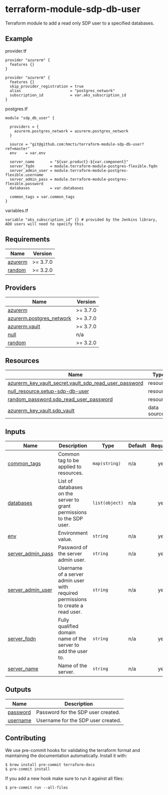 # terraform-module-sdp-db-user
Terraform module to add a read only SDP user to a specified databases.

## Example

provider.tf
```hcl
provider "azurerm" {
  features {}
}

provider "azurerm" {
  features {}
  skip_provider_registration = true
  alias                      = "postgres_network"
  subscription_id            = var.aks_subscription_id
}
```

postgres.tf
```hcl
module "sdp_db_user" {

  providers = {
    azurerm.postgres_network = azurerm.postgres_network
  }

  source = "git@github.com:hmcts/terraform-module-sdp-db-user?ref=master"
  env    = var.env

  server_name       = "${var.product}-${var.component}"
  server_fqdn       = module.terraform-module-postgres-flexible.fqdn
  server_admin_user = module.terraform-module-postgres-flexible.username
  server_admin_pass = module.terraform-module-postgres-flexible.password
  databases         = var.databases

  common_tags = var.common_tags
}
```

variables.tf
```hcl
variable "aks_subscription_id" {} # provided by the Jenkins library, ADO users will need to specify this
```


<!-- BEGIN_TF_DOCS -->
## Requirements

| Name | Version |
|------|---------|
| <a name="requirement_azurerm"></a> [azurerm](#requirement\_azurerm) | >= 3.7.0 |
| <a name="requirement_random"></a> [random](#requirement\_random) | >= 3.2.0 |

## Providers

| Name | Version |
|------|---------|
| <a name="provider_azurerm"></a> [azurerm](#provider\_azurerm) | >= 3.7.0 |
| <a name="provider_azurerm.postgres_network"></a> [azurerm.postgres\_network](#provider\_azurerm.postgres\_network) | >= 3.7.0 |
| <a name="provider_azurerm.vault"></a> [azurerm.vault](#provider\_azurerm.vault) | >= 3.7.0 |
| <a name="provider_null"></a> [null](#provider\_null) | n/a |
| <a name="provider_random"></a> [random](#provider\_random) | >= 3.2.0 |

## Resources

| Name | Type |
|------|------|
| [azurerm_key_vault_secret.vault_sdp_read_user_password](https://registry.terraform.io/providers/hashicorp/azurerm/latest/docs/resources/key_vault_secret) | resource |
| [null_resource.setup-sdp-db-user](https://registry.terraform.io/providers/hashicorp/null/latest/docs/resources/resource) | resource |
| [random_password.sdp_read_user_password](https://registry.terraform.io/providers/hashicorp/random/latest/docs/resources/password) | resource |
| [azurerm_key_vault.sdp_vault](https://registry.terraform.io/providers/hashicorp/azurerm/latest/docs/data-sources/key_vault) | data source |

## Inputs

| Name | Description | Type | Default | Required |
|------|-------------|------|---------|:--------:|
| <a name="input_common_tags"></a> [common\_tags](#input\_common\_tags) | Common tag to be applied to resources. | `map(string)` | n/a | yes |
| <a name="input_databases"></a> [databases](#input\_databases) | List of databases on the server to grant permissions to the SDP user. | `list(object)` | n/a | yes |
| <a name="input_env"></a> [env](#input\_env) | Environment value. | `string` | n/a | yes |
| <a name="input_server_admin_pass"></a> [server\_admin\_pass](#input\_server\_admin\_pass) | Password of the server admin user. | `string` | n/a | yes |
| <a name="input_server_admin_user"></a> [server\_admin\_user](#input\_server\_admin\_user) | Username of a server admin user with required permissions to create a read user. | `string` | n/a | yes |
| <a name="input_server_fqdn"></a> [server\_fqdn](#input\_server\_fqdn) | Fully qualified domain name of the server to add the user to. | `string` | n/a | yes |
| <a name="input_server_name"></a> [server\_name](#input\_server\_name) | Name of the server. | `string` | n/a | yes |

## Outputs

| Name | Description |
|------|-------------|
| <a name="output_sdp_password"></a> [password](#output\_password) | Password for the SDP user created. |
| <a name="output_sdp_username"></a> [username](#output\_username) | Username for the SDP user created. |

<!-- END_TF_DOCS -->

## Contributing

We use pre-commit hooks for validating the terraform format and maintaining the documentation automatically.
Install it with:

```shell
$ brew install pre-commit terraform-docs
$ pre-commit install
```

If you add a new hook make sure to run it against all files:
```shell
$ pre-commit run --all-files
```
